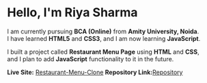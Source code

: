 
# Hello, I'm Riya Sharma

I am currently pursuing **BCA (Online)** from **Amity University, Noida**.  
I have learned **HTML5** and **CSS3**, and I am now learning **JavaScript**.

I built a project called **Restaurant Menu Page** using **HTML** and **CSS**,  
and I plan to add **JavaScript** functionality to it in the future.

 **Live Site:** [Restaurant-Menu-Clone](https://RiyaSharma-dev.github.io/Restaurant-Menu-Clone/)
 **Repository Link:**[Repository ](https://github.com/RiyaSharma-dev/Restaurant-Menu-Clone)